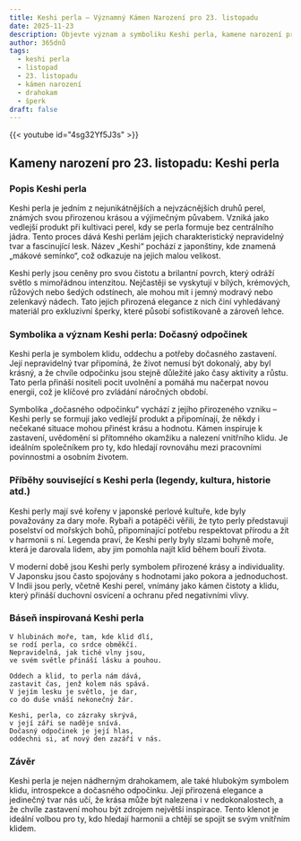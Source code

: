 ```yaml
---
title: Keshi perla – Významný Kámen Narození pro 23. listopadu
date: 2025-11-23
description: Objevte význam a symboliku Keshi perla, kamene narození pro 23. listopadu, který symbolizuje Dočasný odpočinek. Přečtěte si legendy a inspirující příběhy.
author: 365dnů
tags:
  - keshi perla
  - listopad
  - 23. listopadu
  - kámen narození
  - drahokam
  - šperk
draft: false
---
```


{{< youtube id="4sg32Yf5J3s" >}}

## Kameny narození pro 23. listopadu: Keshi perla

### Popis Keshi perla

Keshi perla je jedním z nejunikátnějších a nejvzácnějších druhů perel, známých svou přirozenou krásou a výjimečným půvabem. Vzniká jako vedlejší produkt při kultivaci perel, kdy se perla formuje bez centrálního jádra. Tento proces dává Keshi perlám jejich charakteristický nepravidelný tvar a fascinující lesk. Název „Keshi“ pochází z japonštiny, kde znamená „mákové semínko“, což odkazuje na jejich malou velikost.

Keshi perly jsou ceněny pro svou čistotu a brilantní povrch, který odráží světlo s mimořádnou intenzitou. Nejčastěji se vyskytují v bílých, krémových, růžových nebo šedých odstínech, ale mohou mít i jemný modravý nebo zelenkavý nádech. Tato jejich přirozená elegance z nich činí vyhledávaný materiál pro exkluzivní šperky, které působí sofistikovaně a zároveň lehce.

### Symbolika a význam Keshi perla: Dočasný odpočinek

Keshi perla je symbolem klidu, oddechu a potřeby dočasného zastavení. Její nepravidelný tvar připomíná, že život nemusí být dokonalý, aby byl krásný, a že chvíle odpočinku jsou stejně důležité jako časy aktivity a růstu. Tato perla přináší nositeli pocit uvolnění a pomáhá mu načerpat novou energii, což je klíčové pro zvládání náročných období.

Symbolika „dočasného odpočinku“ vychází z jejího přirozeného vzniku – Keshi perly se formují jako vedlejší produkt a připomínají, že někdy i nečekané situace mohou přinést krásu a hodnotu. Kámen inspiruje k zastavení, uvědomění si přítomného okamžiku a nalezení vnitřního klidu. Je ideálním společníkem pro ty, kdo hledají rovnováhu mezi pracovními povinnostmi a osobním životem.

### Příběhy související s Keshi perla (legendy, kultura, historie atd.)

Keshi perly mají své kořeny v japonské perlové kultuře, kde byly považovány za dary moře. Rybaři a potápěči věřili, že tyto perly představují poselství od mořských bohů, připomínající potřebu respektovat přírodu a žít v harmonii s ní. Legenda praví, že Keshi perly byly slzami bohyně moře, která je darovala lidem, aby jim pomohla najít klid během bouří života.

V moderní době jsou Keshi perly symbolem přirozené krásy a individuality. V Japonsku jsou často spojovány s hodnotami jako pokora a jednoduchost. V Indii jsou perly, včetně Keshi perel, vnímány jako kámen čistoty a klidu, který přináší duchovní osvícení a ochranu před negativními vlivy.

### Báseň inspirovaná Keshi perla

```
V hlubinách moře, tam, kde klid dlí,  
se rodí perla, co srdce obměkčí.  
Nepravidelná, jak tiché vlny jsou,  
ve svém světle přináší lásku a pouhou.

Oddech a klid, to perla nám dává,  
zastavit čas, jenž kolem nás spává.  
V jejím lesku je světlo, je dar,  
co do duše vnáší nekonečný žár.

Keshi, perla, co zázraky skrývá,  
v její záři se naděje snívá.  
Dočasný odpočinek je její hlas,  
oddechni si, ať nový den zazáří v nás.
```

### Závěr

Keshi perla je nejen nádherným drahokamem, ale také hlubokým symbolem klidu, introspekce a dočasného odpočinku. Její přirozená elegance a jedinečný tvar nás učí, že krása může být nalezena i v nedokonalostech, a že chvíle zastavení mohou být zdrojem největší inspirace. Tento klenot je ideální volbou pro ty, kdo hledají harmonii a chtějí se spojit se svým vnitřním klidem.
